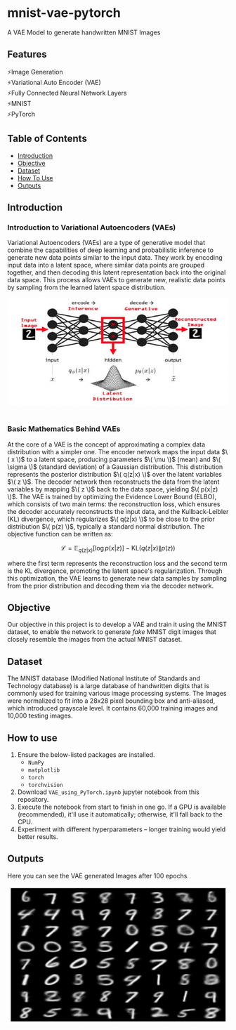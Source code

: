 # mnist-vae-pytorch
A VAE Model to generate handwritten MNIST Images

## Features
⚡Image Generation  
⚡Variational Auto Encoder (VAE)  
⚡Fully Connected Neural Network Layers  
⚡MNIST  
⚡PyTorch 

## Table of Contents
- [Introduction](#introduction) 
- [Objective](#objective)
- [Dataset](#dataset)
- [How To Use](#how-to-use)
- [Outputs](#outputs)

## Introduction
### Introduction to Variational Autoencoders (VAEs)

Variational Autoencoders (VAEs) are a type of generative model that combine the capabilities of deep learning and probabilistic inference to generate new data points similar to the input data. They work by encoding input data into a latent space, where similar data points are grouped together, and then decoding this latent representation back into the original data space. This process allows VAEs to generate new, realistic data points by sampling from the learned latent space distribution.

<img src="https://github.com/dineshg20897/mnist_vae_pytorch/blob/main/assets/VAE.png?raw=True" width="800"><br><br>

### Basic Mathematics Behind VAEs

At the core of a VAE is the concept of approximating a complex data distribution with a simpler one. The encoder network maps the input data $\( x \)$ to a latent space, producing parameters $\( \mu \)$ (mean) and $\( \sigma \)$ (standard deviation) of a Gaussian distribution. This distribution represents the posterior distribution $\( q(z|x) \)$ over the latent variables $\( z \)$. The decoder network then reconstructs the data from the latent variables by mapping $\( z \)$ back to the data space, yielding $\( p(x|z) \)$. The VAE is trained by optimizing the Evidence Lower Bound (ELBO), which consists of two main terms: the reconstruction loss, which ensures the decoder accurately reconstructs the input data, and the Kullback-Leibler (KL) divergence, which regularizes $\( q(z|x) \)$ to be close to the prior distribution $\( p(z) \)$, typically a standard normal distribution. The objective function can be written as:

```math
\mathcal{L} = \mathbb{E}_{q(z|x)} [\log p(x|z)] - \text{KL}(q(z|x) \| p(z))
```

where the first term represents the reconstruction loss and the second term is the KL divergence, promoting the latent space's regularization. Through this optimization, the VAE learns to generate new data samples by sampling from the prior distribution and decoding them via the decoder network.


## Objective

Our objective in this project is to develop a VAE and train it using the MNIST dataset, to enable the network to generate _fake_ MNIST digit images that closely resemble the images from the actual MNIST dataset.


## Dataset

The MNIST database (Modified National Institute of Standards and Technology database) is a large database of handwritten digits that is commonly used for training various image processing systems. The Images were normalized to fit into a 28x28 pixel bounding box and anti-aliased, which introduced grayscale level. It contains 60,000 training images and 10,000 testing images.


## How to use

1. Ensure the below-listed packages are installed.
    - `NumPy`
    - `matplotlib`
    - `torch`
    - `torchvision`
2. Download `VAE_using_PyTorch.ipynb` jupyter notebook from this repository.
3. Execute the notebook from start to finish in one go. If a GPU is available (recommended), it'll use it automatically; otherwise, it'll fall back to the CPU. 
4. Experiment with different hyperparameters – longer training would yield better results.


## Outputs

Here you can see the VAE generated Images after 100 epochs

<img src="https://github.com/dineshg20897/mnist_vae_pytorch/blob/main/assets/Output.png?raw=True" width="800">
